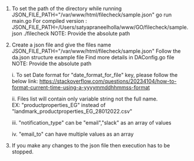 1. To set the path of the directory while running
    JSON_FILE_PATH="/var/www/html/filecheck/sample.json" go run main.go
    For compiled version : JSON_FILE_PATH=/Users/satyapraneelholla/www/GO/filecheck/sample.json ./filecheck
    NOTE: Provide the absolute path

2. Create a json file and give the files name
    JSON_FILE_PATH="/var/www/html/filecheck/sample.json"
    Follow the da.json structure example file
    Find more details in DAConfig.go file
    NOTE: Provide the absolute path
    
    
    i. To set Date format for "date_format_for_file" key, please follow the below link:
       https://stackoverflow.com/questions/20234104/how-to-format-current-time-using-a-yyyymmddhhmmss-format
       
    ii. Files list will contain only variable string not the full name.  
        EX: "productproperties_EG" instead of "landmark_productproperties_EG_28012022.csv"
        
    iii. "notification_type" can be "email","slack" as an array of values
    
    iv. "email_to" can have multiple values as an array


3.  If you make any changes to the json file then execution has to be stopped.
